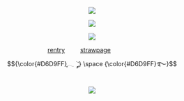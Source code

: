 <p align="center"
  
 ![](https://files.catbox.moe/129vm9.png)
<p align="center"
 
 ![](https://komarev.com/ghpvc/?username=your-github-username&color=D6D9FF&label=freaks&abbreviated=true)
<p align="center"
 
![](https://files.catbox.moe/isfhju.png)
<p align="center"
  
  ‎‎
‎[rentry](https://rentry.co/twohundredshots)‎ ‎ ‎ ‎ ‎  ‎ ‎ ‎ ‎ [strawpage](https://spireofdeciet.straw.page/)‎ ‎ ‎ ‎ ‎ ‎ ‎ ‎ ‎ ‎ ‎ ‎ ‎ ‎ ‎ ‎ ‎ $${\color{#D6D9FF}ִֶָ𓂃 ࣪ ִֶָ་༘} \space {\color{#D6D9FF}࿐}$$
<p align="center"

 ![]()
 <p align="center"
 
  ![](https://files.catbox.moe/1jocc7.png)
<p align="center"
